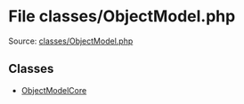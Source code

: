 File classes/ObjectModel.php
=========
Source: [classes/ObjectModel.php](https://github.com/PrestaShop/PrestaShop/blob/1.6.1.1/classes/ObjectModel.php)


Classes
-------

* [ObjectModelCore](class.ObjectModelCore.md)

